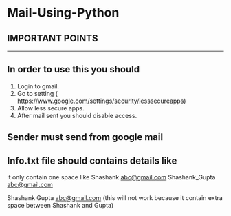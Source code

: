 # Mail-Using-Python

## IMPORTANT POINTS
********************

## In order to use this you should 
 1) Login to gmail.
 2) Go to setting ( https://www.google.com/settings/security/lesssecureapps)
 3) Allow less secure apps.
 4) After mail sent you should disable access. 
## Sender must send from google mail

## Info.txt file should contains details like
it only contain one space like
Shashank abc@gmail.com
Shashank_Gupta abc@gmail.com

Shashank Gupta abc@gmail.com (this will not work because it contain extra space
                              between Shashank and Gupta)
                              
